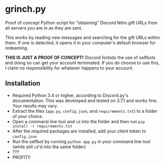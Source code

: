# grinch.py

Proof of concept Python script for "obtaining" Discord Nitro gift URLs from all servers you are in as they are sent.

This works by reading new messages and searching for the gift URLs within them. If one is detected, it opens it in your computer's default browser for redeeming.

**THIS IS JUST A PROOF OF CONCEPT!** Discord forbids the use of selfbots and doing so can get your account terminated. If you do choose to use this, I claim no responsibility for whatever happens to your account.

## Installation

* Required Python 3.4 or higher, according to Discord.py's documentation. This was developed and tested on 3.7.1 and works fine. Your results may vary.
* Extract the files (`app.py`, `config.json`, and `requirements.txt`) to a folder of your choice.
* Open a command line tool and `cd` into the folder and then run `pip install -r requirements.txt`
* After the required packages are installed, add your client token to `config.json`
* Run the selfbot by running `python app.py` in your command line tool (while still `cd`'d into the same folder)
* ???
* PROFIT!!
